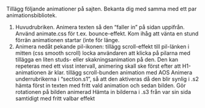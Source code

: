 Tillägg följande animationer på sajten. Bekanta dig med samma med ett par animationsbibliotek.

1. Huvudrubriken. Animera texten så den “faller in” på sidan uppifrån. Använd animate.css för t.ex. bounce-effekt. Kom ihåg att vänta en stund förrän animationen startar (inte för länge.
2. Animera nedåt pekande pil-ikonen:
tillägg scroll-effekt till pil-länken i mitten (css smooth scroll)
locka användaren att klicka på pilarna med tillägga en liten studs- eller skakningsanimation på den. Den kan repeteras med ett visst intervall, animering skall ske först efter att H1-animationen är klar.
tillägg scroll-bunden animation med AOS
Animera underrubrikerna i “section.s1”,  så att den aktiveras då den blir synlig 
i .s2 hämta först in texten med fritt vald animation och sedan bilden. Gör rotationen på bilden animerad
Hämta in bilderna i .s3 från var sin sida samtidigt med fritt valbar effekt
